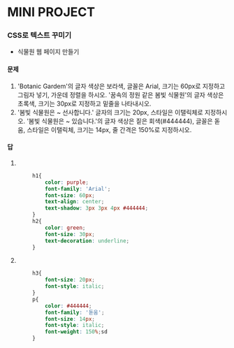 # MINI PROJECT

### CSS로 텍스트 꾸미기

* 식물원 웹 페이지 만들기



#### 문제

1. 'Botanic Gardem'의 글자 색상은 보라색, 글꼴은 Arial, 크기는 60px로 지정하고 그림자 넣기, 가운데 정렬을 하시오. '꿈속의 정원 같은 봄빛 식물원'의 글자 색상은 초록색, 크기는 30px로 지정하고 밑줄을 나타내시오.
2. '봄빛 식물원은 ~ 선사합니다.' 글자의 크기는 20px, 스타일은 이탤릭체로 지정하시오. '봄빛 식물원은 ~ 있습니다.'의 글자 색상은 짙은 회색(#444444), 글꼴은 돋움, 스타일은 이탤릭체, 크기는 14px, 줄 간격은 150%로 지정하시오.

#### 답

1. 

```css
		h1{
            color: purple;
            font-family: 'Arial';
            font-size: 60px;
            text-align: center;
            text-shadow: 3px 3px 4px #444444;
        }
        h2{
            color: green;
            font-size: 30px;
            text-decoration: underline;
        }
```

2.

```cSS
		h3{
            font-size: 20px;
            font-style: italic;
        }
        p{
            color: #444444;
            font-family: '돋움';
            font-size: 14px;
            font-style: italic;
            font-weight: 150%;sd
        }
```
